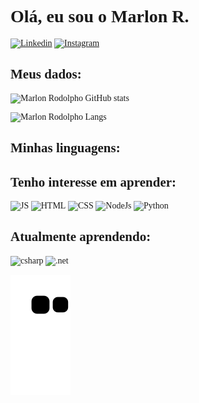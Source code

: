 <span style="font-family:ISOCPEUR;">

# Olá, eu sou o Marlon R.


[![Linkedin](https://img.shields.io/badge/LinkedIn-0077B5?style=for-the-badge&logo=linkedin&logoColor=white)](https://www.linkedin.com/in/marlon-r-052b80180)
[![Instagram](https://img.shields.io/badge/Instagram-E4405F?style=for-the-badge&logo=instagram&logoColor=white)](https://www.instagram.com/om4rl0n)

## Meus dados:
    
![Marlon Rodolpho GitHub stats](https://github-readme-stats.vercel.app/api?username=M3str3BR&show_icons=true&theme=tokyonight)

![Marlon Rodolpho Langs](https://github-readme-stats.vercel.app/api/top-langs/?username=M3str3BR&layout=compact&theme=tokyonight)

## Minhas linguagens:

## Tenho interesse em aprender:

![JS](https://img.shields.io/badge/JavaScript-F7DF1E?style=for-the-badge&logo=javascript&logoColor=black)
![HTML](https://img.shields.io/badge/HTML-239120?style=for-the-badge&logo=html5&logoColor=white)
![CSS](https://img.shields.io/badge/CSS-239120?&style=for-the-badge&logo=css3&logoColor=white)
![NodeJs](https://img.shields.io/badge/Node.js-43853D?style=for-the-badge&logo=node.js&logoColor=white)
![Python](https://img.shields.io/badge/Python-3776AB?style=for-the-badge&logo=python&logoColor)

## Atualmente aprendendo:
  
![csharp](https://img.shields.io/badge/C%23-239120?style=for-the-badge&logo=c-sharp&logoColor)
![.net](https://img.shields.io/badge/.NET-5C2D91?style=for-the-badge&logo=.net&logoColor=white)
  
![Snake animation](https://github.com/M3str3BR/M3str3BR/blob/output/github-contribution-grid-snake.svg)
